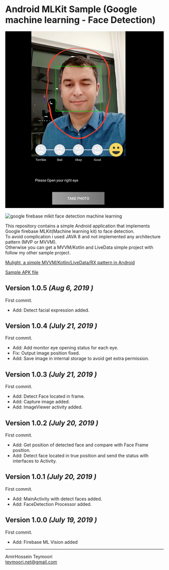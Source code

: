 
# Android MLKit Sample (Google machine learning - Face Detection)  
  

[![Android face detection demo](thumb.png)](https://www.youtube.com/watch?v=J4-t1SiGXXQ&feature=youtu.be)
 
  
<img src="http://devcast.ir/mlkit.png" alt="google firebase mlkit face detection machine learning " width=600 />  
  
This repository contains a simple Android application that implements Google firebase MLKit(Machine learning kit) to face detection.  
To avoid complication i used JAVA 8 and not implemented any architecture pattern (MVP or MVVM).  
Otherwise you can get a MVVM/Kotlin and LiveData simple project with follow my other sample project.  
  
<a href="https://github.com/ateymoori/mulight">Mulight, a simple MVVM/Kotlin/LiveData/RX pattern in Android</a>  
  
  
<a href="http://devcast.ir/face_detection.apk">Sample APK file</a> 

  
Version 1.0.5 *(Aug 6, 2019 )*  
----------------------------  
  
First commit.   
 * Add: Detect facial expression added.
  
Version 1.0.4 *(July 21, 2019 )*  
----------------------------  
  
First commit.   
 * Add: Add monitor eye opening status for each eye.  
 * Fix: Output image position fixed.  
 * Add: Save image in internal storage to avoid get extra permission.  
  
   
Version 1.0.3 *(July 21, 2019 )*  
----------------------------  
  
First commit.   
 * Add: Detect Face located in frame.   
 * Add: Capture image added.  
 * Add: ImageViewer activity added.  
  
   
Version 1.0.2 *(July 20, 2019 )*  
----------------------------  
  
First commit.   
 * Add: Get position of detected face and compare with Face Frame position.  
 * Add: Detect face located in true position and send the status with interfaces to Activity.  
  
   
Version 1.0.1 *(July 20, 2019 )*  
----------------------------  
  
First commit.   
 * Add: MainActivity with detect faces added.  
 * Add: FaceDetection Processor added.  
  
   
Version 1.0.0 *(July 19, 2019 )*  
----------------------------  
  
First commit.   
 * Add: Firebase ML Vision added  
  
----------------------------  
AmirHossein Teymoori  
teymoori.net@gmail.com